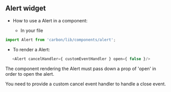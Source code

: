 ## Alert widget

* How to use a Alert in a component:

  - In your file

```javascript
import Alert from 'carbon/lib/components/alert';
```

*  To render a Alert:

```javascript
   <Alert cancelHandler={ customEventHandler } open={ false }/>
```

 The component rendering the Alert must pass down a prop of 'open' in order to open the alert.

 You need to provide a custom cancel event handler to handle a close event.
